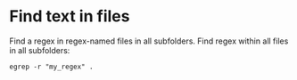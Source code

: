# Find text in files

Find a regex in regex-named files in all subfolders.
Find regex within all files in all subfolders:

```
egrep -r "my_regex" .
```
